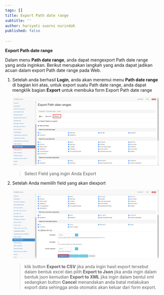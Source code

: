 ```yaml
---
tags: []
title: Export Path date range
subtitle: ''
author: hariyati suarni nurindah
published: false

---
```

**Export Path date range**

Dalam menu **Path date range**, anda dapat mengexport Path date range yang anda inginkan. Berikut merupakan langkah yang anda dapat jadikan acuan dalam export Path date range pada Web.

1. Setelah anda berhasil **Login**, anda akan menemui menu **Path date range** di bagian kiri atas, untuk export suatu Path date range, anda dapat mengklik bagian **Export** untuk membuka form Export Path date range

   ![](/uploads/pathdate3.PNG)

   > Select Field yang ingin Anda Export
2. Setelah Anda memilih field yang akan diexport

   ![](/uploads/pathdate4.PNG)

   > klik button **Export to CSV** jika anda ingin hasil export tersebut dalam bentuk excel dan pilih **Export to Json** jika anda ingin dalam bentuk json kemudian **Export to XML** jika ingin dalam bentul xml sedangkan button **Cancel** menandakan anda batal melakukan export data sehingga anda otomatis akan keluar dari form export.